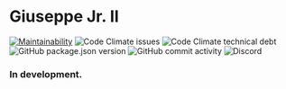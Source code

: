 # Giuseppe Jr. II

[![Maintainability](https://api.codeclimate.com/v1/badges/409e726dc858ae9e6df5/maintainability)](https://codeclimate.com/github/SegFault-Verm/GiuseppeJrTheSecond/maintainability) ![Code Climate issues](https://img.shields.io/codeclimate/issues/SegFault-Verm/GiuseppeJrTheSecond?color=45d298) ![Code Climate technical debt](https://img.shields.io/codeclimate/tech-debt/SegFault-Verm/GiuseppeJrTheSecond?color=45d298)
![GitHub package.json version](https://img.shields.io/github/package-json/v/SegFault-Verm/GiuseppeJrTheSecond) ![GitHub commit activity](https://img.shields.io/github/commit-activity/m/SegFault-Verm/GiuseppeJrTheSecond) ![Discord](https://img.shields.io/discord/571114137107562541)


### In development.